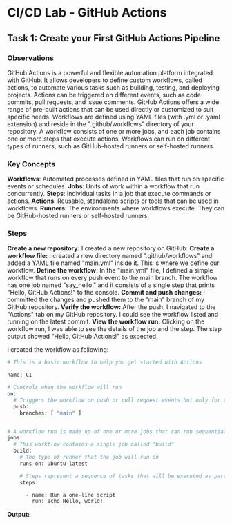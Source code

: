 


# CI/CD Lab - GitHub Actions

## Task 1: Create your First GitHub Actions Pipeline

### Observations
GitHub Actions is a powerful and flexible automation platform integrated with GitHub.
It allows developers to define custom workflows, called actions, to automate various tasks such as building, testing, and deploying projects.
Actions can be triggered on different events, such as code commits, pull requests, and issue comments.
GitHub Actions offers a wide range of pre-built actions that can be used directly or customized to suit specific needs.
Workflows are defined using YAML files (with .yml or .yaml extension) and reside in the ".github/workflows" directory of your repository.
A workflow consists of one or more jobs, and each job contains one or more steps that execute actions.
Workflows can run on different types of runners, such as GitHub-hosted runners or self-hosted runners.

### Key Concepts
**Workflows**: Automated processes defined in YAML files that run on specific events or schedules.
**Jobs**: Units of work within a workflow that run concurrently.
**Steps**: Individual tasks in a job that execute commands or actions.
**Actions**: Reusable, standalone scripts or tools that can be used in workflows.
**Runners**: The environments where workflows execute. They can be GitHub-hosted runners or self-hosted runners.

### Steps
**Create a new repository:** I created a new repository on GitHub.
**Create a workflow file:** I created a new directory named ".github/workflows" and added a YAML file named "main.yml" inside it. This is where we define our workflow.
**Define the workflow:** In the "main.yml" file, I defined a simple workflow that runs on every push event to the main branch. The workflow has one job named "say_hello," and it consists of a single step that prints "Hello, GitHub Actions!" to the console.
**Commit and push changes:** I committed the changes and pushed them to the "main" branch of my GitHub repository.
**Verify the workflow:** After the push, I navigated to the "Actions" tab on my GitHub repository. I could see the workflow listed and running on the latest commit.
**View the workflow run:** Clicking on the workflow run, I was able to see the details of the job and the step. The step output showed "Hello, GitHub Actions!" as expected.


I created the workflow as following:
```sh
# This is a basic workflow to help you get started with Actions

name: CI

# Controls when the workflow will run
on:
  # Triggers the workflow on push or pull request events but only for the "main" branch
  push:
    branches: [ "main" ]


# A workflow run is made up of one or more jobs that can run sequentially or in parallel
jobs:
  # This workflow contains a single job called "build"
  build:
    # The type of runner that the job will run on
    runs-on: ubuntu-latest

    # Steps represent a sequence of tasks that will be executed as part of the job
    steps:

      - name: Run a one-line script
        run: echo Hello, world!

```

**Output:**
